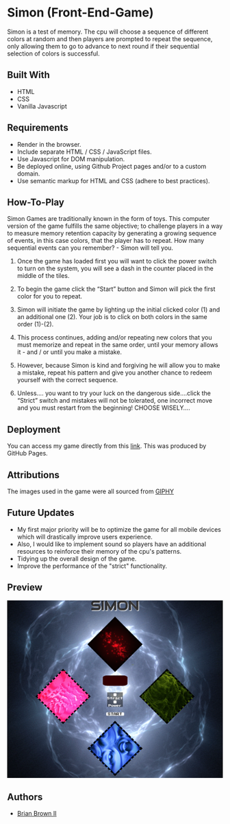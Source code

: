 # Simon (Front-End-Game)

Simon is a test of memory. The cpu will choose a sequence of different colors at random and then players are prompted to repeat the sequence, only allowing them to go to advance to next round if their sequential selection of colors is successful.

## Built With

- HTML
- CSS
- Vanilla Javascript

## Requirements

- Render in the browser.
- Include separate HTML / CSS / JavaScript files.
- Use Javascript for DOM manipulation.
- Be deployed online, using Github Project pages and/or to a custom domain.
- Use semantic markup for HTML and CSS (adhere to best practices).

## How-To-Play

 Simon Games are traditionally known in the form of toys. This computer version of the game fulfills the same objective; to challenge players in a way to measure memory retention capacity by generating a growing sequence of events, in this case colors, that the player has to repeat. How many sequential events can you remember? - Simon will tell you.

1. Once the game has loaded first you will want to click the power switch to turn on the system, you will see a dash in the counter placed in the middle of the tiles.

2. To begin the game click the “Start” button and Simon will pick the first color for you to repeat.

3. Simon will initiate the game by lighting up the initial clicked color (1) and an additional one (2). Your job is to click on both colors in the same order (1)-(2).

4. This process continues, adding and/or repeating new colors that you must memorize and repeat in the same order, until your memory allows it - and / or until you make a mistake.

5. However, because Simon is kind and forgiving he will allow you to make a mistake, repeat his pattern and give you another chance to redeem yourself with the correct sequence.

6. Unless…. you want to try your luck on the dangerous side….click the “Strict” switch and mistakes will not be tolerated, one incorrect move and you must restart from the beginning! CHOOSE WISELY….


## Deployment

You can access my game directly from this [link](https://bkeithbii.github.io/Front-End-Game-unit-project-/). This was produced by GitHub Pages.

## Attributions

The images used in the game were all sourced from [GIPHY](https://giphy.com)

## Future Updates

- My first major priority will be to optimize the game for all mobile devices which will drastically improve users experience.
- Also, I would like to implement sound so players have an additional resources to reinforce their memory of the cpu's patterns.
- Tidying up the overall design of the game.
- Improve the performance of the "strict" functionality.

## Preview

![game preview](./Screen%20Shot%202020-03-29%20at%2011.45.04%20AM.png)

## Authors

- [Brian Brown II](https://github.com/bkeithbii)

